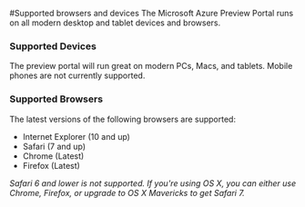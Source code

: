 <properties urlDisplayName="" pageTitle="Supported browsers and devices" metaKeywords="" description="" metaCanonical="" services="" documentationCenter="" title="Supported browsers and devices" authors="Justin Beckwith"  solutions="" writer="" manager="" editor=""  />

<tags ms.service="multiple" ms.workload="multiple" ms.tgt_pltfrm="ibiza" ms.devlang="na" ms.topic="article" ms.date="01/01/1900" ms.author="Justin Beckwith" />

#Supported browsers and devices
The Microsoft Azure Preview Portal runs on all modern desktop and tablet devices and browsers. 

### Supported Devices
The preview portal will run great on modern PCs, Macs, and tablets. Mobile phones are not currently supported.

### Supported Browsers
The latest versions of the following browsers are supported:

- Internet Explorer (10 and up)
- Safari (7 and up)
- Chrome (Latest)
- Firefox (Latest)

*Safari 6 and lower is not supported. If you're using OS X, you can either use Chrome, Firefox, or upgrade to OS X Mavericks to get Safari 7.*
    
